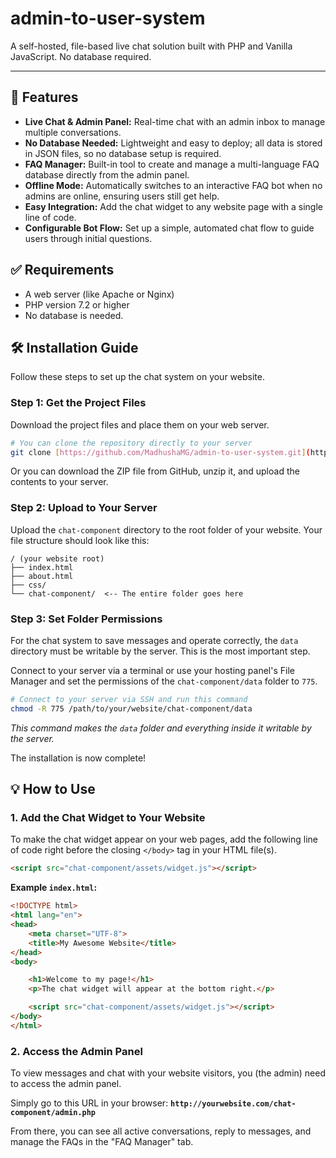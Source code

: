 # admin-to-user-system

A self-hosted, file-based live chat solution built with PHP and Vanilla JavaScript. No database required.

---

## 🚀 Features

* **Live Chat & Admin Panel:** Real-time chat with an admin inbox to manage multiple conversations.
* **No Database Needed:** Lightweight and easy to deploy; all data is stored in JSON files, so no database setup is required.
* **FAQ Manager:** Built-in tool to create and manage a multi-language FAQ database directly from the admin panel.
* **Offline Mode:** Automatically switches to an interactive FAQ bot when no admins are online, ensuring users still get help.
* **Easy Integration:** Add the chat widget to any website page with a single line of code.
* **Configurable Bot Flow:** Set up a simple, automated chat flow to guide users through initial questions.

## ✅ Requirements

* A web server (like Apache or Nginx)
* PHP version 7.2 or higher
* No database is needed.

## 🛠️ Installation Guide

Follow these steps to set up the chat system on your website.

### Step 1: Get the Project Files

Download the project files and place them on your web server.

```bash
# You can clone the repository directly to your server
git clone [https://github.com/MadhushaMG/admin-to-user-system.git](https://github.com/MadhushaMG/admin-to-user-system.git)
```
Or you can download the ZIP file from GitHub, unzip it, and upload the contents to your server.

### Step 2: Upload to Your Server

Upload the `chat-component` directory to the root folder of your website. Your file structure should look like this:

```
/ (your website root)
├── index.html
├── about.html
├── css/
└── chat-component/  <-- The entire folder goes here
```

### Step 3: Set Folder Permissions

For the chat system to save messages and operate correctly, the `data` directory must be writable by the server. This is the most important step.

Connect to your server via a terminal or use your hosting panel's File Manager and set the permissions of the `chat-component/data` folder to `775`.

```bash
# Connect to your server via SSH and run this command
chmod -R 775 /path/to/your/website/chat-component/data
```
*This command makes the `data` folder and everything inside it writable by the server.*

The installation is now complete!

## 💡 How to Use

### 1. Add the Chat Widget to Your Website

To make the chat widget appear on your web pages, add the following line of code right before the closing `</body>` tag in your HTML file(s).

```html
<script src="chat-component/assets/widget.js"></script>
```

**Example `index.html`:**

```html
<!DOCTYPE html>
<html lang="en">
<head>
    <meta charset="UTF-8">
    <title>My Awesome Website</title>
</head>
<body>

    <h1>Welcome to my page!</h1>
    <p>The chat widget will appear at the bottom right.</p>

    <script src="chat-component/assets/widget.js"></script>
</body>
</html>
```

### 2. Access the Admin Panel

To view messages and chat with your website visitors, you (the admin) need to access the admin panel.

Simply go to this URL in your browser:
**`http://yourwebsite.com/chat-component/admin.php`**

From there, you can see all active conversations, reply to messages, and manage the FAQs in the "FAQ Manager" tab.
